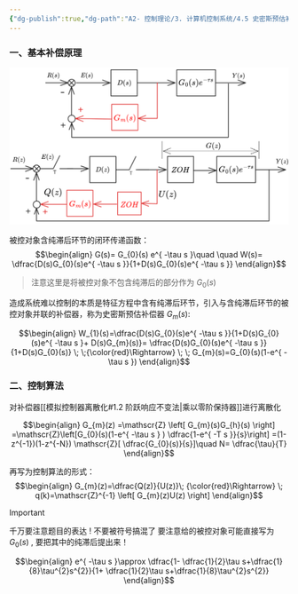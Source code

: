 ```yaml
---
{"dg-publish":true,"dg-path":"A2- 控制理论/3. 计算机控制系统/4.5 史密斯预估补偿控制.md","permalink":"/A2- 控制理论/3. 计算机控制系统/4.5 史密斯预估补偿控制/","dgPassFrontmatter":true,"noteIcon":"","created":"2025-04-03T12:11:33.000+08:00","updated":"2025-09-12T20:56:49.665+08:00"}
---
```



### 一、基本补偿原理

![史密斯预估补偿.png](../img/user/Functional%20files/Photo%20Resources/%E5%8F%B2%E5%AF%86%E6%96%AF%E9%A2%84%E4%BC%B0%E8%A1%A5%E5%81%BF.png)

被控对象含纯滞后环节的闭环传递函数：
$$\begin{align}
G(s)= G_{0}(s) e^{ -\tau s }\quad \quad W(s)= \dfrac{D(s)G_{0}(s)e^{ -\tau s }}{1+D(s)G_{0}(s)e^{ -\tau s }}
\end{align}$$

> 注意这里是将被控对象不包含纯滞后的部分作为 $G_{0}(s)$

造成系统难以控制的本质是特征方程中含有纯滞后环节，引入与含纯滞后环节的被控对象并联的补偿器，称为史密斯预估补偿器 $G_{m}(s)$: 

$$\begin{align}
W_{1}(s)=\dfrac{D(s)G_{0}(s)e^{ -\tau s }}{1+D(s)G_{0}(s)e^{ -\tau s }+ D(s)G_{m}(s)}= \dfrac{D(s)G_{0}(s)e^{ -\tau s }}{1+D(s)G_{0}(s)} \; \;{\color{red}\Rightarrow} \; \; G_{m}(s)=G_{0}(s)(1-e^{ -\tau s })
\end{align}$$

### 二、控制算法
对补偿器[[模拟控制器离散化#1.2 阶跃响应不变法\|乘以零阶保持器]]进行离散化

$$\begin{align}
G_{m}(z) =\mathscr{Z}  \left[ G_{m}(s)G_{h}(s) \right]  =\mathscr{Z}\left[G_{0}(s)(1-e^{ -\tau s } ) \dfrac{1-e^{ -T s }}{s}\right] =(1-z^{-1})(1-z^{-N}) \mathscr{Z}[ \dfrac{G_{0}(s)}{s}]\quad  N= \dfrac{\tau}{T}
\end{align}$$


再写为控制算法的形式：
$$\begin{align}
G_{m}(z)=\dfrac{Q(z)}{U(z)}\; {\color{red}\Rightarrow} \; q(k)=\mathscr{Z}^{-1}  \left[ G_{m}(z)U(z) \right] 
\end{align}$$
> [!important] 
> 千万要注意题目的表达 !  不要被符号搞混了
> 要注意给的被控对象可能直接写为 $G_{0}(s)$  , 要把其中的纯滞后提出来！ 

$$\begin{align}
e^{ -\tau s }\approx \dfrac{1- \dfrac{1}{2}\tau s+\dfrac{1}{8}\tau^{2}s^{2}}{1+ \dfrac{1}{2}\tau s+\dfrac{1}{8}\tau^{2}s^{2}} 
\end{align}$$

